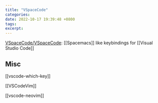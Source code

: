 ```yaml
---
title: "VSpaceCode"
categories: 
date: 2022-10-17 19:39:48 +0800
tags: 
excerpt: 
---
```


[VSpaceCode/VSpaceCode](https://github.com/VSpaceCode/VSpaceCode): [[Spacemacs]] like keybindings for [[Visual Studio Code]]






## Misc

[[vscode-which-key]]

[[VSCodeVim]]

[[vscode-neovim]]




